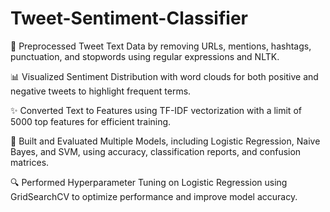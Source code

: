 # Tweet-Sentiment-Classifier

🧹 Preprocessed Tweet Text Data by removing URLs, mentions, hashtags, punctuation, and stopwords using regular expressions and NLTK.

📊 Visualized Sentiment Distribution with word clouds for both positive and negative tweets to highlight frequent terms.

✨ Converted Text to Features using TF-IDF vectorization with a limit of 5000 top features for efficient training.

🤖 Built and Evaluated Multiple Models, including Logistic Regression, Naive Bayes, and SVM, using accuracy, classification reports, and confusion matrices.

🔍 Performed Hyperparameter Tuning on Logistic Regression using GridSearchCV to optimize performance and improve model accuracy.

